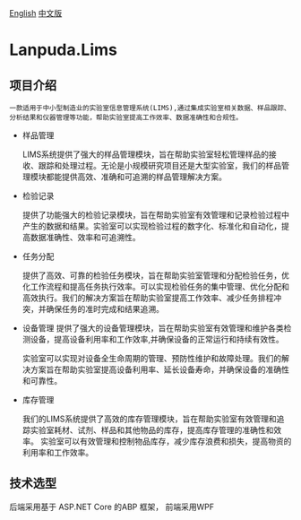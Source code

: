 [English](README.md)   [中文版](README-zh_CN.md)
# Lanpuda.Lims

## 项目介绍

    一款适用于中小型制造业的实验室信息管理系统(LIMS),通过集成实验室相关数据、样品跟踪、分析结果和仪器管理等功能，帮助实验室提高工作效率、数据准确性和合规性。

- 样品管理

    LIMS系统提供了强大的样品管理模块，旨在帮助实验室轻松管理样品的接收、跟踪和处理过程。无论是小规模研究项目还是大型实验室，我们的样品管理模块都能提供高效、准确和可追溯的样品管理解决方案。
- 检验记录

    提供了功能强大的检验记录模块，旨在帮助实验室有效管理和记录检验过程中产生的数据和结果。实验室可以实现检验过程的数字化、标准化和自动化，提高数据准确性、效率和可追溯性。

- 任务分配

    提供了高效、可靠的检验任务模块，旨在帮助实验室管理和分配检验任务，优化工作流程和提高任务执行效率。可以实现检验任务的集中管理、优化分配和高效执行。我们的解决方案旨在帮助实验室提高工作效率、减少任务排程冲突，并确保任务的准时完成和结果追溯。

- 设备管理
    提供了强大的设备管理模块，旨在帮助实验室有效管理和维护各类检测设备，提高设备利用率和工作效率,并确保设备的正常运行和持续有效性。

    实验室可以实现对设备全生命周期的管理、预防性维护和故障处理。我们的解决方案旨在帮助实验室提高设备利用率、延长设备寿命，并确保设备的准确性和可靠性。

- 库存管理

    我们的LIMS系统提供了高效的库存管理模块，旨在帮助实验室有效管理和追踪实验室耗材、试剂、样品和其他物品的库存，提高库存管理的准确性和效率。 实验室可以有效管理和控制物品库存，减少库存浪费和损失，提高物资的利用率和工作效率。

## 技术选型

后端采用基于 ASP.NET Core 的ABP 框架，
前端采用WPF



